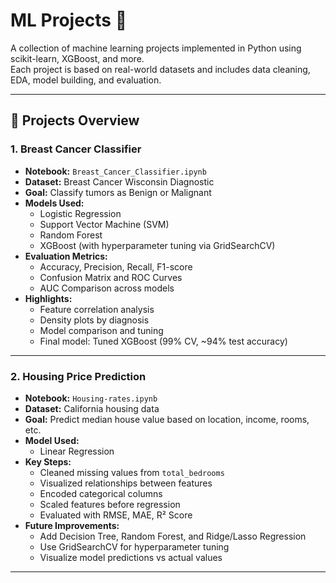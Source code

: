 
# ML Projects 🚀

A collection of machine learning projects implemented in Python using scikit-learn, XGBoost, and more.  
Each project is based on real-world datasets and includes data cleaning, EDA, model building, and evaluation.

---

## 📂 Projects Overview

### 1. Breast Cancer Classifier
- **Notebook:** `Breast_Cancer_Classifier.ipynb`
- **Dataset:** Breast Cancer Wisconsin Diagnostic
- **Goal:** Classify tumors as Benign or Malignant
- **Models Used:**
  - Logistic Regression
  - Support Vector Machine (SVM)
  - Random Forest
  - XGBoost (with hyperparameter tuning via GridSearchCV)
- **Evaluation Metrics:**
  - Accuracy, Precision, Recall, F1-score
  - Confusion Matrix and ROC Curves
  - AUC Comparison across models
- **Highlights:**
  - Feature correlation analysis
  - Density plots by diagnosis
  - Model comparison and tuning
  - Final model: Tuned XGBoost (99% CV, ~94% test accuracy)

---

### 2. Housing Price Prediction
- **Notebook:** `Housing-rates.ipynb`
- **Dataset:** California housing data
- **Goal:** Predict median house value based on location, income, rooms, etc.
- **Model Used:**
  - Linear Regression
- **Key Steps:**
  - Cleaned missing values from `total_bedrooms`
  - Visualized relationships between features
  - Encoded categorical columns
  - Scaled features before regression
  - Evaluated with RMSE, MAE, R² Score
- **Future Improvements:**
  - Add Decision Tree, Random Forest, and Ridge/Lasso Regression
  - Use GridSearchCV for hyperparameter tuning
  - Visualize model predictions vs actual values

---
